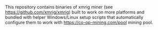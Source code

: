 This repository contains binaries of xmrig miner (see https://github.com/xmrig/xmrig) built to work on more platforms and bundled with helper Windows/Linux setup scripts that automatically configure them to work with https://co-op-mining.com/pool mining pool.
